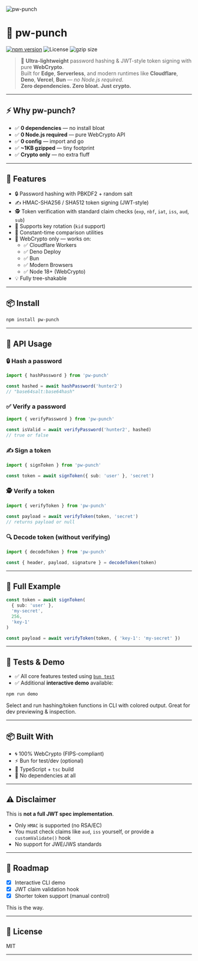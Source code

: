 ![pw-punch](https://github.com/user-attachments/assets/e4c5f683-defc-4f7e-ae5a-9d25945dba7c)


# 🥊 pw-punch

[![npm version](https://img.shields.io/npm/v/pw-punch)](https://www.npmjs.com/package/pw-punch)
![License](https://img.shields.io/npm/l/pw-punch)
![gzip size](https://img.shields.io/bundlephobia/minzip/pw-punch)
> 🔐 **Ultra-lightweight** password hashing & JWT-style token signing with pure **WebCrypto**.  
> Built for **Edge**, **Serverless**, and modern runtimes like **Cloudflare**, **Deno**, **Vercel**, **Bun** — _no Node.js required_.  
> **Zero dependencies. Zero bloat. Just crypto.**

---

## ⚡ Why pw-punch?

- ✅ **0 dependencies** — no install bloat
- ✅ **0 Node.js required** — pure WebCrypto API
- ✅ **0 config** — import and go
- ✅ **~1KB gzipped** — tiny footprint
- ✅ **Crypto only** — no extra fluff

---

## 🔐 Features

- 🔒 Password hashing with PBKDF2 + random salt
- ✍️ HMAC-SHA256 / SHA512 token signing (JWT-style)
- 🕵️ Token verification with standard claim checks (`exp`, `nbf`, `iat`, `iss`, `aud`, `sub`)
- 🔄 Supports key rotation (`kid` support)
- 🧪 Constant-time comparison utilities
- 🧩 WebCrypto only — works on:
  - ✅ Cloudflare Workers
  - ✅ Deno Deploy
  - ✅ Bun
  - ✅ Modern Browsers
  - ✅ Node 18+ (WebCrypto)
- 💡 Fully tree-shakable

---

## 📦 Install

```bash
npm install pw-punch
```

---

## 🔧 API Usage

### 🔒 Hash a password

```ts
import { hashPassword } from 'pw-punch'

const hashed = await hashPassword('hunter2')
// "base64salt:base64hash"
```

### ✅ Verify a password

```ts
import { verifyPassword } from 'pw-punch'

const isValid = await verifyPassword('hunter2', hashed)
// true or false
```

### ✍️ Sign a token

```ts
import { signToken } from 'pw-punch'

const token = await signToken({ sub: 'user' }, 'secret')
```

### 🕵️ Verify a token

```ts
import { verifyToken } from 'pw-punch'

const payload = await verifyToken(token, 'secret')
// returns payload or null
```

### 🔍 Decode token (without verifying)

```ts
import { decodeToken } from 'pw-punch'

const { header, payload, signature } = decodeToken(token)
```

---

## 📘 Full Example

```ts
const token = await signToken(
  { sub: 'user' },
  'my-secret',
  256,
  'key-1'
)

const payload = await verifyToken(token, { 'key-1': 'my-secret' })
```

---

## 🧪 Tests & Demo

- ✅ All core features tested using [`bun test`](https://bun.sh/docs/test)
- ✅ Additional **interactive demo** available:

```bash
npm run demo
```

Select and run hashing/token functions in CLI with colored output.
Great for dev previewing & inspection.

---

## 📦 Built With

- 🌀 100% WebCrypto (FIPS-compliant)
- ⚡ Bun for test/dev (optional)
- 📐 TypeScript + `tsc` build
- 🔬 No dependencies at all

---

## ⚠️ Disclaimer

This is **not a full JWT spec implementation**.

- Only `HMAC` is supported (no RSA/EC)
- You must check claims like `aud`, `iss` yourself, or provide a `customValidate()` hook
- No support for JWE/JWS standards

---

## 🔮 Roadmap

- [x] Interactive CLI demo
- [x] JWT claim validation hook
- [x] Shorter token support (manual control)

This is the way.

---

## 📄 License

MIT

---

<!-- keywords: jwt, token, hmac, pbkdf2, crypto, webcrypto, edge, serverless, cloudflare, bun, vercel, deno, browser, password, hashing, lightweight, 0dep, zero-dependency -->

